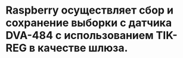 # Raspberry осуществляет сбор и сохранение выборки с датчика DVA-484 с использованием TIK-REG в качестве шлюза.
